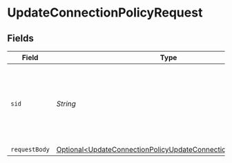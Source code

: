 # UpdateConnectionPolicyRequest


## Fields

| Field                                                                                                                                            | Type                                                                                                                                             | Required                                                                                                                                         | Description                                                                                                                                      |
| ------------------------------------------------------------------------------------------------------------------------------------------------ | ------------------------------------------------------------------------------------------------------------------------------------------------ | ------------------------------------------------------------------------------------------------------------------------------------------------ | ------------------------------------------------------------------------------------------------------------------------------------------------ |
| `sid`                                                                                                                                            | *String*                                                                                                                                         | :heavy_check_mark:                                                                                                                               | The unique string that we created to identify the Connection Policy resource to update.                                                          |
| `requestBody`                                                                                                                                    | [Optional\<UpdateConnectionPolicyUpdateConnectionPolicyRequest>](../../models/operations/UpdateConnectionPolicyUpdateConnectionPolicyRequest.md) | :heavy_minus_sign:                                                                                                                               | N/A                                                                                                                                              |
